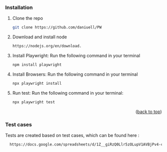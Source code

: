 ### Installation

1. Clone the repo
   ```sh
   git clone https://github.com/daniuell/PW
   ```
2. Download and install node 
   ```sh
   https://nodejs.org/en/download.
   ```
3. Install Playwright: Run the following command in your terminal
   ```sh
   npm install playwright
   ```
4. Install Browsers: Run the following command in your terminal
   ```sh
   npx playwright install
   ```
5. Run test: Run the following command in your terminal:
    ```sh
   npx playwright test
   ```
<p align="right">(<a href="#readme-top">back to top</a>)</p>

### Test cases
Tests are created based on test cases, which can be found here : 
 ```sh
   https://docs.google.com/spreadsheets/d/1Z__giRzQ0Llr5zOLupV1AVBjPv4-cRDWdTm1DtP5WJU/edit?usp=sharing
 ```
